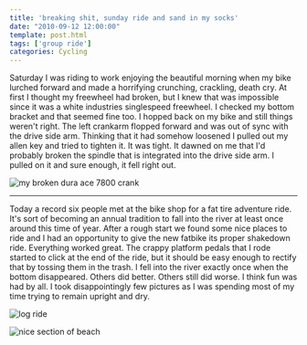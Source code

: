 ```yaml
---
title: 'breaking shit, sunday ride and sand in my socks'
date: "2010-09-12 12:00:00"
template: post.html
tags: ['group ride']
categories: Cycling
---
```


Saturday I was riding to work enjoying the beautiful morning when my bike lurched forward and made a horrifying crunching, crackling, death cry. At first I thought my freewheel had broken, but I knew that was impossible since it was a white industries singlespeed freewheel. I checked my bottom bracket and that seemed fine too. I hopped back on my bike and still things weren't right. The left crankarm flopped forward and was out of sync with the drive side arm. Thinking that it had somehow loosened I pulled out my allen key and tried to tighten it. It was tight. It dawned on me that I'd probably broken the spindle that is integrated into the drive side arm. I pulled on it and sure enough, it fell right out.  
  
![my broken dura ace 7800 crank](http://f.slowtheory.com/4984429840_9664a4db87.jpg "my broken dura ace 7800 crank")   
  
___

Today a record six people met at the bike shop for a fat tire adventure ride. It's sort of becoming an annual tradition to fall into the river at least once around this time of year. After a rough start we found some nice places to ride and I had an opportunity to give the new fatbike its proper shakedown ride. Everything worked great. The crappy platform pedals that I rode started to click at the end of the ride, but it should be easy enough to rectify that by tossing them in the trash. I fell into the river exactly once when the bottom disappeared. Others did better. Others still did worse. I think fun was had by all. I took disappointingly few pictures as I was spending most of my time trying to remain upright and dry.  
  
![log ride](http://f.slowtheory.com/4984259752_e689494dda.jpg "log ride")  
  
![nice section of beach](http://f.slowtheory.com/4983663193_6513753976.jpg "nice section of beach")  